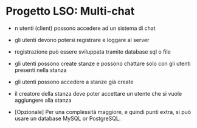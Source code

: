 # Progetto LSO: Multi-chat

- n utenti (client) possono accedere ad un sistema di chat

- gli utenti devono potersi registrare e loggare al server

- registrazione può essere sviluppata tramite database sql o file

- gli utenti possono create stanze e possono chattare solo con gli utenti presenti nella stanza

- gli utenti possono accedere a stanze già create

- il creatore della stanza deve poter accettare un utente che si vuole aggiungere alla stanza

- [Opzionale] Per una complessità maggiore, e quindi punti extra, si può usare un database MySQL or PostgreSQL.
